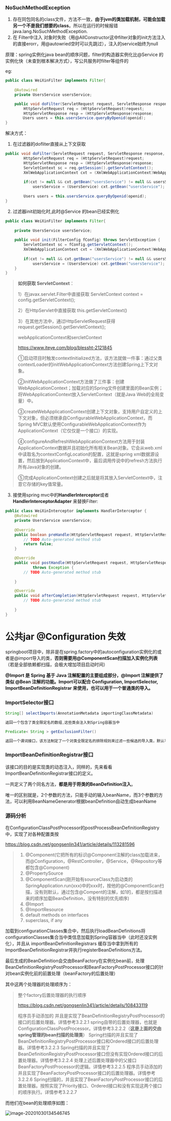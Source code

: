 ### NoSuchMethodException

1. 存在同包同名的class文件，方法不一致，**由于jvm的类加载机制，可能会加载另一个不是我们想要的class**。所以在运行的时候报错java.lang.NoSuchMethodException.
2. 在 Filter中注入 对象时失败（用@AllConstructor这中filter对象的init方法注入的直接erorr，用@autowried空时可以先跳过），注入的service始终为null

原理：spring实例化java bean的顺序问题，filter的构造器实例化比@Service 的实例化快（未查到根本解决方式），写公共服务时filter等组件的

eg: 

```java
public class WeiXinFilter implements Filter{
    
    @Autowired
    private UsersService usersService;

    public void doFilter(ServletRequest request, ServletResponse response, FilterChain chain) throws IOException, ServletException {
        HttpServletRequest req = (HttpServletRequest)request;
        HttpServletResponse resp = (HttpServletResponse)response;
　　　　 Users users = this.usersService.queryByOpenid(openid);
}
```

解决方式：

1. 在过滤器的dofliter直接从上下文获取

```java
public void doFilter(ServletRequest request, ServletResponse response, FilterChain chain) throws IOException, ServletException {
        HttpServletRequest req = (HttpServletRequest)request;
        HttpServletResponse resp = (HttpServletResponse)response;
        ServletContext sc = req.getSession().getServletContext();
        XmlWebApplicationContext cxt = (XmlWebApplicationContext)WebApplicationContextUtils.getWebApplicationContext(sc);
        
        if(cxt != null && cxt.getBean("usersService") != null && usersService == null)
            usersService = (UsersService) cxt.getBean("usersService");
        
        Users users = this.usersService.queryByOpenid(openid);
}
```

2. 过滤器init初始化时,此时@Service 的bean已经实例化

``` java 
public class WeiXinFilter implements Filter{
    
    private UsersService usersService;
    
    public void init(FilterConfig fConfig) throws ServletException {
        ServletContext sc = fConfig.getServletContext(); 
        XmlWebApplicationContext cxt = (XmlWebApplicationContext)WebApplicationContextUtils.getWebApplicationContext(sc);
        
        if(cxt != null && cxt.getBean("usersService") != null && usersService == null)
            usersService = (UsersService) cxt.getBean("usersService");        
    }
}
```

> **如何获取 ServletContext**：
>
> 1）在javax.servlet.Filter中直接获取 
> ServletContext context = config.getServletContext(); 
>
> 2）在HttpServlet中直接获取 
> this.getServletContext() 
>
> 3）在其他方法中，通过HttpServletRequest获得 
> request.getSession().getServletContext();
>
> webApplicationContext和sercletContext
>
> https://www.iteye.com/blog/blessht-2121845
>
> ①启动项目时触发contextInitialized方法，该方法就做一件事：通过父类contextLoader的initWebApplicationContext方法创建Spring上下文对象。
>
> ②initWebApplicationContext方法做了三件事：创建WebApplicationContext；加载对应的Spring文件创建里面的Bean实例；将WebApplicationContext放入ServletContext（就是Java Web的全局变量）中。
>
> ③createWebApplicationContext创建上下文对象，支持用户自定义的上下文对象，但必须继承自ConfigurableWebApplicationContext，而Spring MVC默认使用ConfigurableWebApplicationContext作为ApplicationContext（它仅仅是一个接口）的实现。
>
> ④configureAndRefreshWebApplicationContext方法用于封装ApplicationContext数据并且初始化所有相关Bean对象。它会从web.xml中读取名为contextConfigLocation的配置，这就是spring xml数据源设置，然后放到ApplicationContext中，最后调用传说中的refresh方法执行所有Java对象的创建。
>
> ⑤完成ApplicationContext创建之后就是将其放入ServletContext中，注意它存储的key值常量。

3. 接使用spring mvc中的**HandlerInterceptor**或者**HandlerInterceptorAdapter** 来替换Filter:

```java
public class WeiXinInterceptor implements HandlerInterceptor {
    @Autowired
    private UsersService usersService;   
    
    @Override
    public boolean preHandle(HttpServletRequest request, HttpServletResponse response, Object handler) throws Exception {
        // TODO Auto-generated method stub
        return false;
    }

    @Override
    public void postHandle(HttpServletRequest request, HttpServletResponse response, Object handler, ModelAndView modelAndView)
            throws Exception {
        // TODO Auto-generated method stub
        
    }

    @Override
    public void afterCompletion(HttpServletRequest request, HttpServletResponse response, Object handler, Exception ex) throws Exception {
        // TODO Auto-generated method stub
        
    }
}
```

# 公共jar @Configuration 失效

springboot项目中，除非是在spring.factory中的autoconfiguration实例化的或者是@import导入的类，**否则需要用@ComponentScan扫描加入实例化列表**（若是全部依赖都扫描，会极大增加项目启动时间）

**@Import 是 Spring 基于 Java 注解配置的主要组成部分，@Import 注解提供了类似 @Bean 注解的功能。Import可以配合 Configuration, ImportSelector, ImportBeanDefinitionRegistrar 来使用，也可以用于一个普通类的导入。**

### ImportSelector接口

```java
String[] selectImports(AnnotationMetadata importingClassMetadata)

返回一个包含了类全限定名的数组,这些类会注入到Spring容器当中

Predicate< String > getExclusionFilter()

返回一个谓词接口，该方法制定了一个对类全限定名的排除规则来过滤一些候选的导入类，默认不排除过滤。该接口可以不实现。
```

### ImportBeanDefinitionRegistrar接口

该接口的目的是实现类的动态注入，同样的，先来看看ImportBeanDefinitionRegistrar接口的定义。

一共定义了两个同名方法，**都是用于将类的BeanDefinition注入**。

唯一的区别就是，2个参数的方法，只能手动的输入beanName，而3个参数的方法，可以利用BeanNameGenerator根据beanDefinition自动生成beanName

### 源码分析

在ConfigurationClassPostProcessor的postProcessBeanDefinitionRegistry中，实现了对各种配置类按

https://blog.csdn.net/gongsenlin341/article/details/113281596

> 1. @Component(它把所有的标识@Component注解的class加载进来，而@Configuration，@RestController，@Service，@Repository等都包含@Component)
> 2. @PropertySource
> 3.  @ComponentScan(刚开始有sourceClass为启动类的SpringApplication.run(xxx)中的xxx时，按他的@ComponentScan扫描，没有则默认，通过包含@Compent的注解，如1的，都是按扫描进来的顺序加载BeanDefinition，没有特别的优先顺序)
> 4.  @Import
> 5. @ImportResource 
> 6. default methods on interfaces
> 7. superclass, if any

加载到configurationClasses集合中，然后执行loadBeanDefinitions将configurationClasses集合当中类信息加载到Spring容器当中（此时还没实例化），并且从 importBeanDefinitionRegistrars 缓存当中拿到所有的ImportBeanDefinitionRegistrar并执行registerBeanDefinitions方法。

最后生成的BeanDefinition会交由BeanFactory在实例化bean前，处理BeanDefinitionRegistryPostProcessor和BeanFactoryPostProcessor接口的针对bean实例化前的前置处理（beanFactory的后置处理）

其中这两个处理器的处理顺序为：

> 整个factory后置处理器的执行顺序
>
> https://blog.csdn.net/gongsenlin341/article/details/108433119
>
> 程序员手动添加的 并且是实现了BeanDefinitionRegistryPostProcessor的接口的后置处理器。详情参考3.2.2.1
> spring自带的后置处理器，也就是ConfigurationClassPostProcessor。详情参考3.2.2.2（**这是上面的交由spring管理的bean扫描的处理类**）
> Spring扫描的并且实现了BeanDefinitionRegistryPostProcessor接口和Ordered接口的后置处理器。详情参考3.2.2.3
> Spring扫描的并且实现了BeanDefinitionRegistryPostProcessor接口但没有实现Ordered接口的后置处理器。详情参考3.2.2.4
> 处理上述后置处理器中的父接口BeanFactoryPostProcessor的逻辑。详情参考3.2.2.5
> 程序员手动添加的并且实现了BeanFactoryPostProcessor接口的后置处理器。详情参考3.2.2.6
> Spring扫描的，并且实现了BeanFactoryPostProcessor接口的后置处理器。按照实现了Priority接口、Ordered接口和没有实现这两个接口的顺序执行。详情参考3.2.2.7

而他们在bean的处理顺序如图：

![image-20201030134546745](https://raw.githubusercontent.com/eternal-heathens/picgoBeg/master/JavaImages/image-20201030134546745.png)
